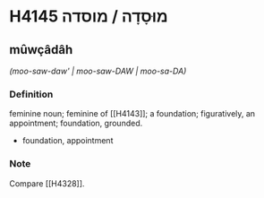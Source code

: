 # H4145 מוּסָדָה / מוסדה

## mûwçâdâh

_(moo-saw-daw' | moo-saw-DAW | moo-sa-DA)_

### Definition

feminine noun; feminine of [[H4143]]; a foundation; figuratively, an appointment; foundation, grounded.

- foundation, appointment


### Note

Compare [[H4328]].

